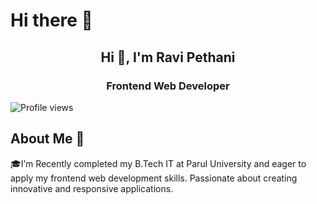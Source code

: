 # Hi there 👋

## <p align="center">  Hi 👋, I'm Ravi Pethani </p>
                                                         
### <p align="center"> Frontend Web Developer </p>

![Profile views](https://komarev.com/ghpvc/?username=Ravipethani01&label=Profile%20views&color=blue)

## About Me 🚀
🎓I’m Recently completed my B.Tech IT at Parul University and eager to apply my frontend web development skills. Passionate about creating innovative and responsive applications.
<!--
**Ravipethani01/Ravipethani01** is a ✨ _special_ ✨ repository because its `README.md` (this file) appears on your GitHub profile.

Here are some ideas to get you started:

- 🔭 I’m currently working on ...
- 🌱 I’m currently learning ...
- 👯 I’m looking to collaborate on ...
- 🤔 I’m looking for help with ...
- 💬 Ask me about ...
- 📫 How to reach me: ...
- 😄 Pronouns: ...
- ⚡ Fun fact: ...
-->
